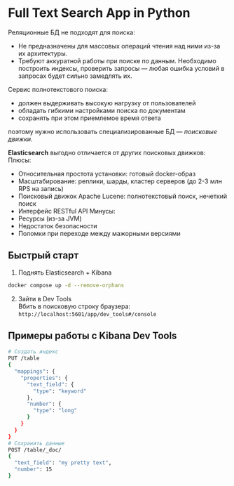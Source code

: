 # Full Text Search App in Python

Реляционные БД не подходят для поиска:
- Не предназначены для массовых операций чтения над ними из-за их архитектуры.
- Требуют аккуратной работы при поиске по данным. Необходимо построить индексы, проверить запросы — любая ошибка условий в запросах будет сильно замедлять их.

Сервис полнотекстового поиска:
- должен выдерживать высокую нагрузку от пользователей
- обладать гибкими настройками поиска по документам 
- сохранять при этом приемлемое время ответа

поэтому нужно использовать специализированные БД — _поисковые движки_.

**Elasticsearch** выгодно отличается от других поисковых движков:  
Плюсы:  
- Относительная простота установки: готовый docker-образ
- Масштабирование: реплики, шарды, кластер серверов (до 2-3 млн RPS на запись)
- Поисковый движок Apache Lucene: полнотекстовый поиск, нечеткий поиск
- Интерфейс RESTful API
Минусы:  
- Ресурсы (из-за JVM)
- Недостаток безопасности
- Поломки при переходе между мажорными версиями


## Быстрый старт
1. Поднять Elasticsearch + Kibana
```bash
docker compose up -d --remove-orphans
``` 
2. Зайти в Dev Tools  
Вбить в поисковую строку браузера:  
```http://localhost:5601/app/dev_tools#/console```


## Примеры работы с Kibana Dev Tools 
```bash
# Создать индекс
PUT /table
{
  "mappings": {
    "properties": {
      "text_field": {
        "type": "keyword"
      },
      "number": {
        "type": "long"
      }
    }
  }
}
# Сохранить данные
POST /table/_doc/
{
  "text_field": "my pretty text",
  "number": 15
}
```

